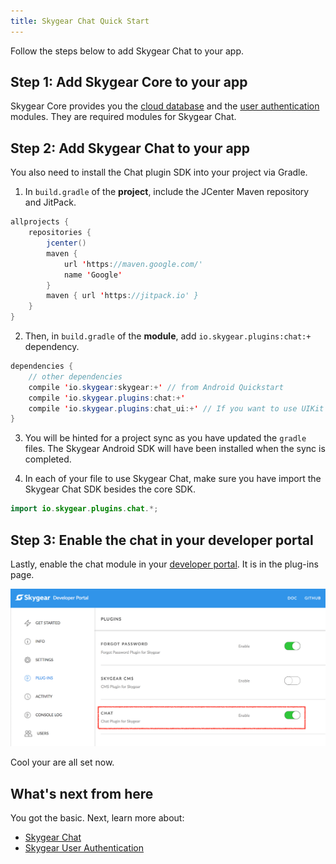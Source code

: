 ```yaml
---
title: Skygear Chat Quick Start
---
```


Follow the steps below to add Skygear Chat to your app.

## Step 1: Add Skygear Core to your app

Skygear Core provides you the [cloud database](https://docs.skygear.io/guides/cloud-db/basics/android/) and the [user authentication](https://docs.skygear.io/guides/auth/basics/android/) modules. They are required modules for Skygear Chat.

## Step 2: Add Skygear Chat to your app

You also need to install the Chat plugin SDK into your project via Gradle.

1. In `build.gradle` of the **project**, include the JCenter Maven repository and JitPack.

```java
allprojects {
    repositories {
        jcenter()
        maven {
            url 'https://maven.google.com/'
            name 'Google'
        }
        maven { url 'https://jitpack.io' }
    }
}
```

2. Then, in `build.gradle` of the **module**, add `io.skygear.plugins:chat:+` dependency.

```Java
dependencies {
    // other dependencies
    compile 'io.skygear:skygear:+' // from Android Quickstart
    compile 'io.skygear.plugins:chat:+'
    compile 'io.skygear.plugins:chat_ui:+' // If you want to use UIKit too, include this line
}
```

3. You will be hinted for a project sync as you have updated the `gradle` files. The Skygear Android SDK will have been installed when the sync is completed.

4. In each of your file to use Skygear Chat, make sure you have import the Skygear Chat SDK besides the core SDK.

```Java
import io.skygear.plugins.chat.*;
```

## Step 3: Enable the chat in your developer portal

Lastly, enable the chat module in your [developer portal](https://portal.skygear.io/apps). It is in the plug-ins page.

![Skygear plug-ins](/assets/common/enable-chat-plugin-on-portal.png)

Cool your are all set now.

## What's next from here

You got the basic. Next, learn more about:
* [Skygear Chat](https://docs.skygear.io/guides/chat/basics/android/)
* [Skygear User Authentication](https://docs.skygear.io/guides/auth/basics/android/)
